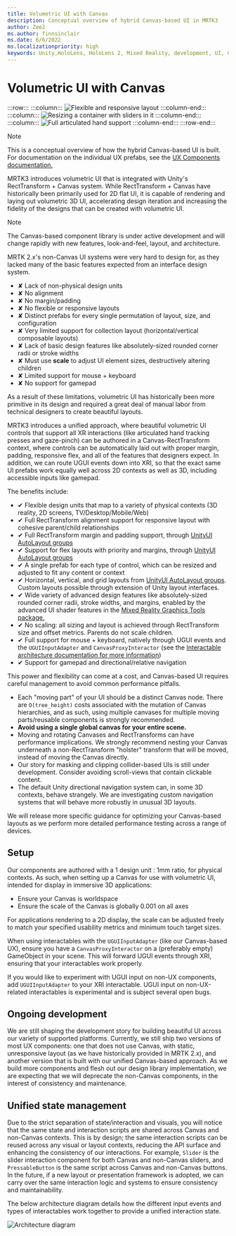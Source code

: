 ```yaml
---
title: Volumetric UI with Canvas
description: Conceptual overview of hybrid Canvas-based UI in MRTK3
author: Zee2
ms.author: finnsinclair
ms.date: 6/6/2022
ms.localizationpriority: high
keywords: Unity,HoloLens, HoloLens 2, Mixed Reality, development, UI, Canvas, input, mouse, keyboard, gamepad
---
```


# Volumetric UI with Canvas

:::row:::
    :::column:::
    ![Flexible and responsive layout](../../../mrtk3-overview/images/UXBuildingBlocks/CanvasUI/layout_demo.gif)
    :::column-end:::
    :::column:::
    ![Resizing a container with sliders in it](../../../mrtk3-overview/images/UXBuildingBlocks/CanvasUI/slider_resize.gif)
    :::column-end:::
    :::column:::
    ![Full articulated hand support](../../../mrtk3-overview/images/UXBuildingBlocks/CanvasUI/layouts.gif)
    :::column-end:::
:::row-end:::

> [!NOTE]
> This is a conceptual overview of how the hybrid Canvas-based UI is built. For documentation on the individual UX prefabs, see the [UX Components documentation.](../../../mrtk3-uxcomponents/packages/uxcomponents/overview.md)

MRTK3 introduces volumetric UI that is integrated with Unity's RectTransform + Canvas system. While RectTransform + Canvas have historically been primarily used for 2D flat UI, it is capable of rendering and laying out volumetric 3D UI, accelerating design iteration and increasing the fidelity of the designs that can be created with volumetric UI.

> [!NOTE]
> The Canvas-based component library is under active development and will change rapidly with new features, look-and-feel, layout, and architecture.

MRTK 2.x's non-Canvas UI systems were very hard to design for, as they lacked many of the basic features expected from an interface design system.

- ✘ Lack of non-physical design units
- ✘ No alignment
- ✘ No margin/padding
- ✘ No flexible or responsive layouts
- ✘ Distinct prefabs for every single permutation of layout, size, and configuration
- ✘ Very limited support for collection layout (horizontal/vertical composable layouts)
- ✘ Lack of basic design features like absolutely-sized rounded corner radii or stroke widths
- ✘ Must use **scale** to adjust UI element sizes, destructively altering children
- ✘ Limited support for mouse + keyboard
- ✘ No support for gamepad

As a result of these limitations, volumetric UI has historically been more primitive in its design and required a great deal of manual labor from technical designers to create beautiful layouts.

MRTK3 introduces a unified approach, where beautiful volumetric UI controls that support all XR interactions (like articulated hand tracking presses and gaze-pinch) can be authored in a Canvas-RectTransform context, where controls can be automatically laid out with proper margin, padding, responsive flex, and all of the features that designers expect. In addition, we can route UGUI events down into XRI, so that the exact same UI prefabs work equally well across 2D contexts as well as 3D, including accessible inputs like gamepad.

The benefits include:

- ✔ Flexible design units that map to a variety of physical contexts (3D reality, 2D screens, TV/Desktop/Mobile/Web)
- ✔ Full RectTransform alignment support for responsive layout with cohesive parent/child relationships
- ✔ Full RectTransform margin and padding support, through [UnityUI AutoLayout groups](https://docs.unity3d.com/Packages/com.unity.ugui@1.0/manual/comp-UIAutoLayout.html)
- ✔ Support for flex layouts with priority and margins, through [UnityUI AutoLayout groups](https://docs.unity3d.com/Packages/com.unity.ugui@1.0/manual/comp-UIAutoLayout.html)
- ✔ A single prefab for each type of control, which can be resized and adjusted to fit any content or context
- ✔ Horizontal, vertical, and grid layouts from [UnityUI AutoLayout groups](https://docs.unity3d.com/Packages/com.unity.ugui@1.0/manual/comp-UIAutoLayout.html). Custom layouts possible through extension of Unity layout interfaces.
- ✔ Wide variety of advanced design features like absolutely-sized rounded corner radii, stroke widths, and margins, enabled by the advanced UI shader features in the [Mixed Reality Graphics Tools package.](../Mixed-Reality-Graphics-Tools.md)
- ✔ No scaling: all sizing and layout is achieved through RectTransform size and offset metrics. Parents do not scale children.
- ✔ Full support for mouse + keyboard, natively through UGUI events and the `UGUIInputAdapter` and `CanvasProxyInteractor` (see the [Interactable architecture documentation for more information](../../architecture/interactables.md))
- ✔ Support for gamepad and directional/relative navigation

This power and flexibility can come at a cost, and Canvas-based UI requires careful management to avoid common performance pitfalls.

- Each "moving part" of your UI should be a distinct Canvas node. There are `O(tree_height)` costs associated with the mutation of Canvas hierarchies, and as such, using multiple canvases for multiple moving parts/reusable components is strongly recommended.
- **Avoid using a single global canvas for your entire scene.**
- Moving and rotating Canvases and RectTransforms can have performance implications. We strongly recommend nesting your Canvas underneath a non-RectTransform "holster" transform that will be moved, instead of moving the Canvas directly.
- Our story for masking and clipping collider-based UIs is still under development. Consider avoiding scroll-views that contain clickable content.
- The default Unity directional navigation system can, in some 3D contexts, behave strangely. We are investigating custom navigation systems that will behave more robustly in unusual 3D layouts.

We will release more specific guidance for optimizing your Canvas-based layouts as we perform more detailed performance testing across a range of devices.

## Setup

Our components are authored with a 1 design unit : 1mm ratio, for physical contexts. As such, when setting up a Canvas for use with volumetric UI, intended for display in immersive 3D applications:

- Ensure your Canvas is worldspace
- Ensure the scale of the Canvas is globally 0.001 on all axes

For applications rendering to a 2D display, the scale can be adjusted freely to match your specified usability metrics and minimum touch target sizes.

When using interactables with the `UGUIInputAdapter` (like our Canvas-based UX), ensure you have a `CanvasProxyInteractor` on a (preferably empty) GameObject in your scene. This will forward UGUI events through XRI, ensuring that your interactables work properly.

If you would like to experiment with UGUI input on non-UX components, add `UGUIInputAdapter` to your XRI interactable. UGUI input on non-UX-related interactables is experimental and is subject several open bugs.

## Ongoing development

We are still shaping the development story for building beautiful UI across our variety of supported platforms. Currently, we still ship two versions of most UX components: one that does not use Canvas, with static, unresponsive layout (as we have historically provided in MRTK 2.x), and another version that is built with our unified Canvas-based approach. As we build more components and flesh out our design library implementation, we are expecting that we will deprecate the non-Canvas components, in the interest of consistency and maintenance.

## Unified state management

Due to the strict separation of state/interaction and visuals, you will notice that the same state and interaction scripts are shared across Canvas and non-Canvas contexts. This is by design; the same interaction scripts can be reused across any visual or layout contexts, reducing the API surface and enhancing the consistency of our interactions. For example, `Slider` is the slider interaction component for both Canvas and non-Canvas sliders, and `PressableButton` is the same script across Canvas and non-Canvas buttons. In the future, if a new layout or presentation framework is adopted, we can carry over the same interaction logic and systems to ensure consistency and maintainability.

The below architecture diagram details how the different input events and types of interactables work together to provide a unified interaction state.

![Architecture diagram](../../../mrtk3-overview/images/UXBuildingBlocks/CanvasUI/unification_diagram.svg)